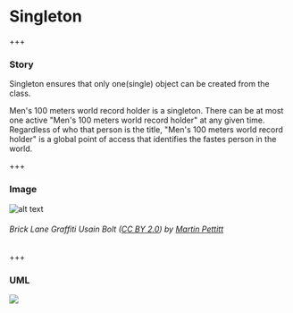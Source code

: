 # Singleton

+++

### Story 


Singleton ensures that only one(single) object can be created from the class.

Men's 100 meters world record holder is a singleton.
There can be at most one active "Men's 100 meters world record holder" at any given time. 
Regardless of who that person is the title, "Men's 100 meters world record holder" is a global point of access that identifies the fastes person in the world.


+++

### Image 


![alt text](http://www.design-patterns-stories.com/assets/img/image/singleton.jpg "Usain Bolt, Men's 100 meters world record holder")  
###### Brick Lane Graffiti Usain Bolt&nbsp;(<a rel='license' href='https://creativecommons.org/licenses/by/2.0/' target='_blank'>CC BY 2.0</a>)&nbsp;by&nbsp;<a xmlns:cc='http://creativecommons.org/ns#' rel='cc:attributionURL' property='cc:attributionName' href='https://www.flickr.com/people/mdpettitt/' target='_blank'>Martin Pettitt</a>


+++

### UML 
[![](http://www.design-patterns-stories.com/assets/img/uml/singleton.png)](http://www.design-patterns-stories.com/assets/img/uml/singleton.png)

